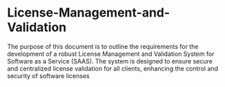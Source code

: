 # License-Management-and-Validation
The purpose of this document is to outline the requirements for the development of a robust License Management and Validation System for Software as a Service (SAAS). The system is designed to ensure secure and centralized license validation for all clients, enhancing the control and security of software licenses
